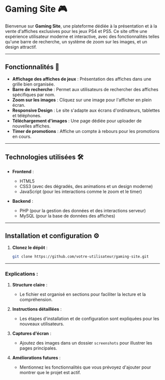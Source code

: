 # Gaming Site 🎮

Bienvenue sur **Gaming Site**, une plateforme dédiée à la présentation et à la vente d'affiches exclusives pour les jeux PS4 et PS5. Ce site offre une expérience utilisateur moderne et interactive, avec des fonctionnalités telles qu'une barre de recherche, un système de zoom sur les images, et un design attractif.

---

## Fonctionnalités 🚀

- **Affichage des affiches de jeux** : Présentation des affiches dans une grille bien organisée.
- **Barre de recherche** : Permet aux utilisateurs de rechercher des affiches spécifiques par nom.
- **Zoom sur les images** : Cliquez sur une image pour l'afficher en plein écran.
- **Responsive Design** : Le site s'adapte aux écrans d'ordinateurs, tablettes et téléphones.
- **Téléchargement d'images** : Une page dédiée pour uploader de nouvelles affiches.
- **Timer de promotions** : Affiche un compte à rebours pour les promotions en cours.

---

## Technologies utilisées 🛠️

- **Frontend** :
  - HTML5
  - CSS3 (avec des dégradés, des animations et un design moderne)
  - JavaScript (pour les interactions comme le zoom et le timer)

- **Backend** :
  - PHP (pour la gestion des données et des interactions serveur)
  - MySQL (pour la base de données des affiches)

---

## Installation et configuration ⚙️

1. **Clonez le dépôt** :
   ```bash
   git clone https://github.com/votre-utilisateur/gaming-site.git

---

### Explications :
1. **Structure claire** :
   - Le fichier est organisé en sections pour faciliter la lecture et la compréhension.

2. **Instructions détaillées** :
   - Les étapes d'installation et de configuration sont expliquées pour les nouveaux utilisateurs.

3. **Captures d'écran** :
   - Ajoutez des images dans un dossier `screenshots` pour illustrer les pages principales.

4. **Améliorations futures** :
   - Mentionnez les fonctionnalités que vous prévoyez d'ajouter pour montrer que le projet est actif.

